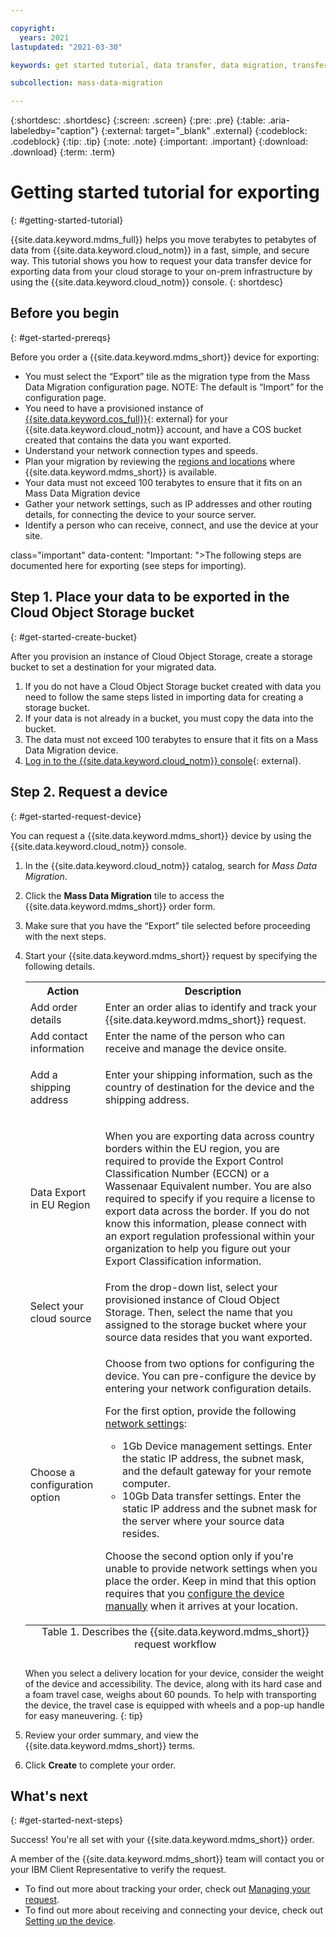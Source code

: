 ```yaml
---

copyright:
  years: 2021
lastupdated: "2021-03-30"

keywords: get started tutorial, data transfer, data migration, transfer data to cloud, migrate data, migrate data to cloud, Mass Data Migration

subcollection: mass-data-migration

---
```


{:shortdesc: .shortdesc}
{:screen: .screen}
{:pre: .pre}
{:table: .aria-labeledby="caption"}
{:external: target="_blank" .external}
{:codeblock: .codeblock}
{:tip: .tip}
{:note: .note}
{:important: .important}
{:download: .download}
{:term: .term}

# Getting started tutorial for exporting
{: #getting-started-tutorial}

{{site.data.keyword.mdms_full}} helps you move terabytes to petabytes of data from {{site.data.keyword.cloud_notm}} in a fast, simple, and secure way. This 
tutorial shows you how to request your data transfer device for exporting data from your cloud storage to your on-prem infrastructure by using the {{site.data.keyword.cloud_notm}} console.
{: shortdesc}

## Before you begin
{: #get-started-prereqs}

Before you order a {{site.data.keyword.mdms_short}} device for exporting:

- You must select the “Export” tile as the migration type from the Mass Data Migration configuration page. 
NOTE: The default is “Import” for the configuration page.
- You need to have a provisioned instance of [{{site.data.keyword.cos_full}}](https://{DomainName}/catalog/services/cloud-object-storage){: external} for 
  your {{site.data.keyword.cloud_notm}} account, and have a COS bucket created that contains the data you want exported.
- Understand your network connection types and speeds.
- Plan your migration by reviewing the [regions and locations](/docs/mass-data-migration?topic=mass-data-migration-regions) where {{site.data.keyword.mdms_short}} is available.
- Your data must not exceed 100 terabytes to ensure that it fits on an Mass Data Migration device
- Gather your network settings, such as IP addresses and other routing details, for connecting the device to your source server.
- Identify a person who can receive, connect, and use the device at your site.


class="important" data-content: "Important: ">The following steps are documented here for exporting (see steps for importing). 
## Step 1. Place your data to be exported in the Cloud Object Storage bucket
{: #get-started-create-bucket}

After you provision an instance of Cloud Object Storage, create a storage bucket to set a destination for your migrated data. 

1. If you do not have a Cloud Object Storage bucket created with data you need to follow the same steps listed in importing data for creating a storage bucket. 
2. If your data is not already in a bucket, you must copy the data into the bucket.
3. The data must not exceed 100 terabytes to ensure that it fits on a Mass Data Migration device.
4. [Log in to the {{site.data.keyword.cloud_notm}} console](https://{DomainName}/){: external}.

## Step 2. Request a device
{: #get-started-request-device}

You can request a {{site.data.keyword.mdms_short}} device by using the {{site.data.keyword.cloud_notm}} console.

1. In the {{site.data.keyword.cloud_notm}} catalog, search for _Mass Data Migration_.
2. Click the **Mass Data Migration** tile to access the {{site.data.keyword.mdms_short}} order form.
3. Make sure that you have the “Export” tile selected before proceeding with the next steps.
4. Start your {{site.data.keyword.mdms_short}} request by specifying the following details.

    <table>
      <tr>
        <th>Action</th>
        <th>Description</th>
      </tr>
      <tr>
        <td>Add order details</td>
        <td>Enter an order alias to identify and track your {{site.data.keyword.mdms_short}} request.</td>
      </tr>
      <tr>
        <td>Add contact information</td>
        <td>Enter the name of the person who can receive and manage the device onsite.</td>
      </tr>
      <tr>
        <td>Add a shipping address</td>
        <td>
          <p>Enter your shipping information, such as the country of destination for the device and the shipping address.</p>
        </td>
      </tr>
     <tr>
        <td>Data Export in EU Region</td>
        <td>
          <p>When you are exporting data across country borders within the EU region, you are required to provide the Export Control Classification Number (ECCN) or a Wassenaar Equivalent number. You are also required to specify if you require a license to export data across the border. If you do not know this information, please connect with an export regulation professional within your organization to help you figure out your Export Classification information.</p>
        </td>
      </tr>
       <tr>
        <td>Select your cloud source</td>
        <td>From the drop-down list, select your provisioned instance of Cloud Object Storage. Then, select the name that you assigned to the storage bucket where your source data resides that you want exported.</td>
      </tr>
      <tr>
        <td>Choose a configuration option</td>
        <td>
          <p>Choose from two options for configuring the device. You can pre-configure the device by entering your network configuration details.</p>
          <p>For the first option, provide the following <a href="/docs/mass-data-migration?topic=mass-data-migration-device-overview#network-settings">network 
          settings</a>:</p>
          <p>
            <ul>
              <li>1Gb Device management settings. Enter the static IP address, the subnet mask, and the default gateway for your remote computer.</li>
              <li>10Gb Data transfer settings. Enter the static IP address and the subnet mask for the server where your source data resides.</li>
            </ul>
          </p>
          <p class="important" data-content: "Important: ">Choose the second option only if you're unable to provide network settings when you place the order. 
          Keep in mind that this option requires that you <a href="/docs/mass-data-migration?topic=mass-data-migration-ip-settings#update-IP-settings">configure 
          the device manually</a> when it arrives at your location.</p>
        </td>
      </tr>
      <caption style="caption-side:bottom;">Table 1. Describes the {{site.data.keyword.mdms_short}} request workflow</caption>
    </table>

    When you select a delivery location for your device, consider the weight of the device and accessibility. The device, along with its hard case and a foam travel case, weighs about 60 pounds. To help with transporting the device, the travel case is equipped with wheels and a pop-up handle for easy maneuvering.
    {: tip}

4. Review your order summary, and view the {{site.data.keyword.mdms_short}} terms.
5. Click **Create** to complete your order. 

## What's next
{: #get-started-next-steps}

Success! You're all set with your {{site.data.keyword.mdms_short}} order.

A member of the {{site.data.keyword.mdms_short}} team will contact you or your IBM Client Representative to verify the request.

- To find out more about tracking your order, check out [Managing your request](/docs/mass-data-migration?topic=mass-data-migration-manage-request).
- To find out more about receiving and connecting your device, check out [Setting up the device](/docs/mass-data-migration?topic=mass-data-migration-device-overview).

